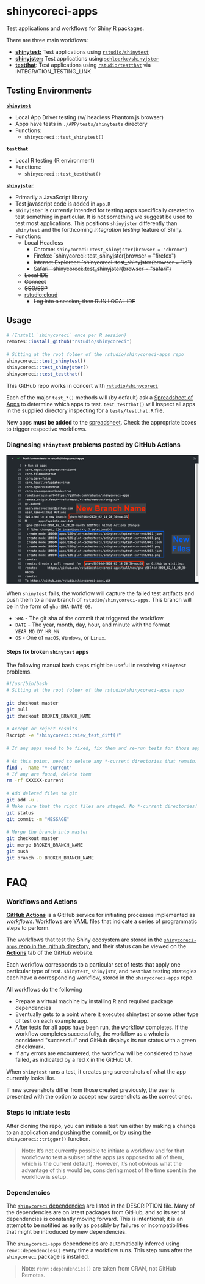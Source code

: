 # shinycoreci-apps

Test applications and workflows for Shiny R packages.

There are three main workflows:
* [**shinytest:**](https://github.com/rstudio/shinycoreci-apps/actions?query=workflow%3Ashinytest) Test applications using [`rstudio/shinytest`](https://github.com/rstudio/shinytest)
* [**shinyjster:**](https://github.com/rstudio/shinycoreci-apps/actions?query=workflow%3Ashinyjster) Test applications using [`schloerke/shinyjster`](https://github.com/schloerke/shinyjster)
* [**testthat**](https://github.com/rstudio/shinycoreci-apps/actions?query=workflow%3Atestthat): Test applications using [`rstudio/testthat`](https://github.com/rstudio/testthat) via INTEGRATION_TESTING_LINK


## Testing Environments

[**`shinytest`**](https://github.com/rstudio/shinytest)
* Local App Driver testing (w/ headless Phantom.js browser)
* Apps have tests in `./APP/tests/shinytests` directory
* Functions:
  * `shinycoreci::test_shinytest()`

**`testthat`**
* Local R testing (R environment)
* Functions:
  * `shinycoreci::test_testthat()`

[**`shinyjster`**](https://github.com/schloerke/shinyjster)
* Primarily a JavaScript library
* Test javascript code is added in `app.R`
* `shinyjster` is currently intended for testing apps specifically created to test something in particular. It is not something we suggest be used to test most applications. This positions `shinyjster` differently than `shinytest` and the forthcoming _integration testing_ feature of Shiny.
* Functions:
  * Local Headless
    * Chrome: `shinycoreci::test_shinyjster(browser = "chrome")`
    * ~~Firefox: `shinycoreci::test_shinyjster(browser = "firefox")~~
    * ~~Internet Exploreer: `shinycoreci::test_shinyjster(browser = "ie")~~
    * ~~Safari: `shinycoreci::test_shinyjster(browser = "safari")~~
  * ~~Local IDE~~
  * ~~Connect~~
  * ~~SSO/SSP~~
  * ~~[rstudio.cloud](http://rstudio.cloud)~~
    * ~~Log into a session, then RUN LOCAL IDE~~


## Usage

```r
# (Install `shinycoreci` once per R session)
remotes::install_github("rstudio/shinycoreci")

# Sitting at the root folder of the rstudio/shinycoreci-apps repo
shinycoreci::test_shinytest()
shinycoreci::test_shinyjster()
shinycoreci::test_testthat()
```

This GitHub repo works in concert with [`rstudio/shinycoreci`](https://github.com/rstudio/shinycoreci)

Each of the major `test_*()` methods will (by default) ask a [Spreadsheet of Apps](https://docs.google.com/spreadsheets/d/1jPWPNmSQbbE8E6KS5tXnm5Jq7r01GaOCCE1Vvz5e9a8/edit#gid=0) to determine which apps to test.  `test_testthat()` will inspect all apps in the supplied directory inspecting for a `tests/testthat.R` file.

New apps **must be added** to the [spreadsheet](https://docs.google.com/spreadsheets/d/1jPWPNmSQbbE8E6KS5tXnm5Jq7r01GaOCCE1Vvz5e9a8/edit#gid=0).  Check the appropriate boxes to trigger respective workflows.


### Diagnosing `shinytest` problems posted by GitHub Actions

![shinytest broken branch name](README_files/broken_tests_action.png)

When `shinytest` fails, the workflow will capture the failed test artifacts and push them to a new branch of `rstudio/shinycoreci-apps`.  This branch will be in the form of `gha-SHA-DATE-OS`.

* `SHA` - The git sha of the commit that triggered the workflow
* `DATE` - The year, month, day, hour, and minute with the format `YEAR_MO_DY_HR_MN`
* `OS` - One of `macOS`, `Windows`, or `Linux`.

#### Steps fix broken `shinytest` apps

The following manual bash steps might be useful in resolving `shinytest` problems.

```bash
#!/usr/bin/bash
# Sitting at the root folder of the rstudio/shinycoreci-apps repo

git checkout master
git pull
git checkout BROKEN_BRANCH_NAME

# Accept or reject results
Rscript -e "shinycoreci::view_test_diff()"

# If any apps need to be fixed, fix them and re-run tests for those apps.

# At this point, need to delete any *-current directories that remain.
find . -name "*-current"
# If any are found, delete them
rm -rf XXXXXX-current

# Add deleted files to git
git add -u .
# Make sure that the right files are staged. No *-current directories!
git status
git commit -m "MESSAGE"

# Merge the branch into master
git checkout master
git merge BROKEN_BRANCH_NAME
git push
git branch -D BROKEN_BRANCH_NAME
```

# FAQ

### Workflows and Actions

[**GitHub Actions**](https://github.com/features/actions) is a GitHub service for initiating processes implemented as _workflows_. Workflows are YAML files that indicate a series of programmatic steps to perform.

The workflows that test the Shiny ecosystem are stored in the [`shinycoreci-apps` repo in the .github directory](https://github.com/rstudio/shinycoreci-apps/tree/master/.github/workflows), and their status can be viewed on the [**Actions**](https://github.com/rstudio/shinycoreci-apps/actions) tab of the GitHub website.

Each workflow corresponds to a particular set of tests that apply one particular type of test. `shinytest`, `shinyjstr`, and `testthat` testing strategies each have a corresponding workflow, stored in the `shinycoreci-apps` repo.

All workflows do the following
* Prepare a virtual machine by installing R and required package dependencies
* Eventually gets to a point where it executes shinytest or some other type of test on each example app.
* After tests for all apps have been run, the workflow completes. If the workflow completes successfully, the workflow as a whole is considered "successful" and GitHub displays its run status with a green checkmark.
* If any errors are encountered, the workflow will be considered to have failed, as indicated by a red `X` in the GitHub UI.

When `shinytest` runs a test, it creates png screenshots of what the app currently looks like.

If new screenshots differ from those created previously, the user is presented with the option to accept new screenshots as the correct ones.

### Steps to initiate tests

After cloning the repo, you can initiate a test run either by making a change to an application and pushing the commit, or by using the `shinycoreci::trigger()` function.

> Note: It’s not currently possible to initiate a workflow and for that workflow to test a subset of the apps (as opposed to all of them, which is the current default). However, it’s not obvious what the advantage of this would be, considering most of the time spent in the workflow is setup.


### Dependencies

The [`shinycoreci` dependencies](https://github.com/rstudio/shinycoreci/tree/readme#installation) are listed in the DESCRIPTION file. Many of the dependencies are on latest packages from GitHub, and so its set of dependencies is constantly moving forward. This is intentional; it is an attempt to be notified as early as possibly by failures or incompatibilities that might be introduced by new dependencies.

The `shinycoreci-apps` dependencies are automatically inferred using `renv::dependencies()` every time a workflow runs. This step runs after the `shinycoreci` package is installed.

> Note: `renv::dependencies()` are taken from CRAN, not GitHub Remotes.
